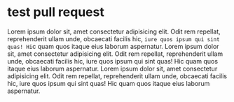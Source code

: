 # test pull request 

Lorem ipsum dolor sit, amet consectetur adipisicing elit. Odit rem repellat, reprehenderit ullam unde, obcaecati
facilis hic, `iure quos ipsum qui sint quas! Hi`c quam quos itaque eius laborum aspernatur.
Lorem ipsum dolor sit, amet consectetur adipisicing elit. Odit rem repellat, reprehenderit ullam unde, obcaecati
facilis hic, iure quos ipsum qui sint quas! Hic quam quos itaque eius laborum aspernatur.
Lorem ipsum dolor sit, amet consectetur adipisicing elit. Odit rem repellat, reprehenderit ullam unde, obcaecati
facilis hic, iure quos ipsum qui sint quas! Hic quam quos itaque eius laborum aspernatur.